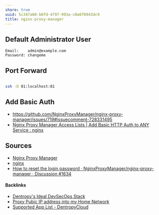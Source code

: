 ```yaml
---
share: true
uuid: 5c347a60-b0fd-4797-993a-c0a6f0943dc9
title: nginx-proxy-manager
---
```

## Default Administrator User

```
Email:    admin@example.com
Password: changeme
```

## Port Forward

``` bash

ssh -D 81:localhost:81

```


## Add Basic Auth

* https://github.com/NginxProxyManager/nginx-proxy-manager/issues/719#issuecomment-728331495
* [Nginx Proxy Manager Access Lists | Add Basic HTTP Auth to ANY Service : nginx](https://old.reddit.com/r/nginx/comments/ig1hhz/nginx_proxy_manager_access_lists_add_basic_http/)
## Sources

* [Nginx Proxy Manager](https://nginxproxymanager.com)
* [nginx](../2c37e79d-9050-4762-8cc6-42f9060bd348)
* [How to reset the login password · NginxProxyManager/nginx-proxy-manager · Discussion #1634](https://github.com/NginxProxyManager/nginx-proxy-manager/discussions/1634)

#### Backlinks

* [Dentropy's Ideal DevSecOps Stack](/406a13ea-5f64-440a-b454-6b43afe9e0d5)
* [Proxy Pubic IP address into my Home Network](/1059a94c-58af-4593-9fa9-82770fdf9f80)
* [Supported App List - DentropyCloud](/f738f680-95a2-46e5-bb4c-57b67687e36a)